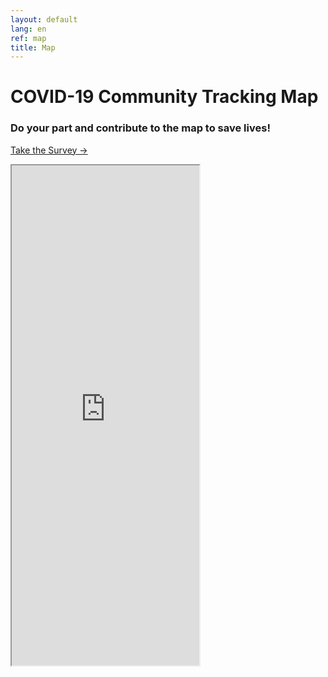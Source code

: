 ```yaml
---
layout: default
lang: en
ref: map
title: Map
---
```

# COVID-19 Community Tracking Map
### Do your part and contribute to the map to save lives!
<a href="https://survey123.arcgis.com/share/80e7e01a7cbb48d9a8a9b4232c766d4c" class="btn">Take the Survey →</a> 

<div class="embed"><iframe src="https://arcgis.com/apps/View/index.html?appid=a472c51ac8e748d58d0a8f7d66a824cd" title="TRackCOVIDKW Contribution Map"  height="800"></iframe></div>